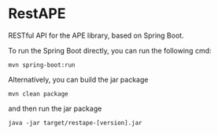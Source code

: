 # RestAPE
RESTful API for the APE library, based on Spring Boot.



To run the Spring Boot directly, you can run the following cmd:

`mvn spring-boot:run`

Alternatively, you can build the jar package

`mvn clean package`

and then run the jar package

`java -jar target/restape-[version].jar`
